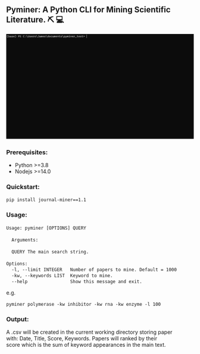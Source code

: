 ## Pyminer: A Python CLI for Mining Scientific Literature. ⛏ 💻

![](/assets/pyminer.gif)

### Prerequisites:
- Python >=3.8
- Nodejs >=14.0

### Quickstart:
```
pip install journal-miner==1.1
```
### Usage:
```
Usage: pyminer [OPTIONS] QUERY

  Arguments:

  QUERY The main search string.

Options:
  -l, --limit INTEGER   Number of papers to mine. Default = 1000
  -kw, --keywords LIST  Keyword to mine.
  --help                Show this message and exit.
```
e.g.
```
pyminer polymerase -kw inhibitor -kw rna -kw enzyme -l 100
```
### Output:
A .csv will be created in the current working directory storing paper  
with: Date, Title, Score, Keywords. Papers will ranked by their  
score which is the sum of keyword appearances in the main text.
